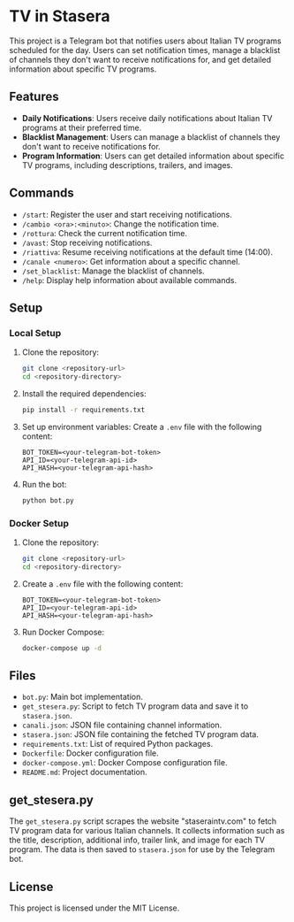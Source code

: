 # TV in Stasera

This project is a Telegram bot that notifies users about Italian TV programs scheduled for the day. Users can set notification times, manage a blacklist of channels they don't want to receive notifications for, and get detailed information about specific TV programs.

## Features

- **Daily Notifications**: Users receive daily notifications about Italian TV programs at their preferred time.
- **Blacklist Management**: Users can manage a blacklist of channels they don't want to receive notifications for.
- **Program Information**: Users can get detailed information about specific TV programs, including descriptions, trailers, and images.

## Commands

- `/start`: Register the user and start receiving notifications.
- `/cambio <ora>:<minuto>`: Change the notification time.
- `/rottura`: Check the current notification time.
- `/avast`: Stop receiving notifications.
- `/riattiva`: Resume receiving notifications at the default time (14:00).
- `/canale <numero>`: Get information about a specific channel.
- `/set_blacklist`: Manage the blacklist of channels.
- `/help`: Display help information about available commands.

## Setup

### Local Setup

1. Clone the repository:
    ```sh
    git clone <repository-url>
    cd <repository-directory>
    ```

2. Install the required dependencies:
    ```sh
    pip install -r requirements.txt
    ```

3. Set up environment variables:
    Create a `.env` file with the following content:
    ```env
    BOT_TOKEN=<your-telegram-bot-token>
    API_ID=<your-telegram-api-id>
    API_HASH=<your-telegram-api-hash>
    ```

4. Run the bot:
    ```sh
    python bot.py
    ```

### Docker Setup

1. Clone the repository:
    ```sh
    git clone <repository-url>
    cd <repository-directory>
    ```

2. Create a `.env` file with the following content:
    ```env
    BOT_TOKEN=<your-telegram-bot-token>
    API_ID=<your-telegram-api-id>
    API_HASH=<your-telegram-api-hash>
    ```

3. Run Docker Compose:
    ```sh
    docker-compose up -d
    ```

## Files

- `bot.py`: Main bot implementation.
- `get_stesera.py`: Script to fetch TV program data and save it to `stasera.json`.
- `canali.json`: JSON file containing channel information.
- `stasera.json`: JSON file containing the fetched TV program data.
- `requirements.txt`: List of required Python packages.
- `Dockerfile`: Docker configuration file.
- `docker-compose.yml`: Docker Compose configuration file.
- `README.md`: Project documentation.

## get_stesera.py

The `get_stesera.py` script scrapes the website "staseraintv.com" to fetch TV program data for various Italian channels. It collects information such as the title, description, additional info, trailer link, and image for each TV program. The data is then saved to `stasera.json` for use by the Telegram bot.

## License

This project is licensed under the MIT License.